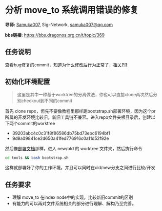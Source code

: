 # 分析 move_to 系统调用错误的修复

**导师:** [Samuka007](https://github.com/Samuka007), Sig-Network, samuka007@qq.com

**bbs链接:** https://bbs.dragonos.org.cn/t/topic/369

## 任务说明

查看bug修复的commit，知道为什么修改后行为正常了，[相关PR](https://github.com/DragonOS-Community/DragonOS/pull/673)

## 初始化环境配置

> 这里是其中一种基于worktree的分离做法，你也可以直接clone两次然后分别checkout到不同的commit

首先 clone repo，但先不要像教程里那样跑bootstrap.sh部署环境，因为这个pr所属的开发环境比较旧，新旧工具链不兼容。进入repo文件夹根目录后，创建以下两个commit的worktree

- 39203abc4c0c31f8f86586db75bd73ebc6194bf1
- 9d9a09841ce2d650a41fed776916c0a11d52f92e

然后像[部署文档](https://docs.dragonos.org.cn/introduction/build_system.html)那样，进入 new/old 的 worktree 文件夹，然后执行命令

```bash
cd tools && bash bootstrap.sh
```

这样就部署好了你的工作环境，并且可以同时在old/new分支之间进行比较/开发

## 任务要求

- 理解 move_to 在index node中的实现，比较新旧commit的区别
- 有能力的可以再对文件系统相关的部分进行理解、解构乃至完善。